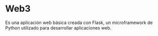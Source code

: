 # Web3
Es una aplicación web básica creada con Flask, un microframework de Python utilizado para desarrollar aplicaciones web. 
